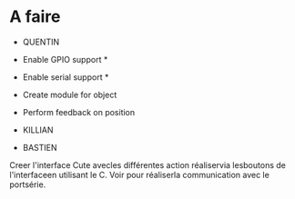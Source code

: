# A faire 

- QUENTIN

 - Enable GPIO support *
 - Enable serial support *
 - Create module for object
 - Perform feedback on position




 - KILLIAN









- BASTIEN

Creer l'interface Cute avecles différentes action réaliservia lesboutons de l'interfaceen utilisant le C.
Voir pour réaliserla communication avec le portsérie.
